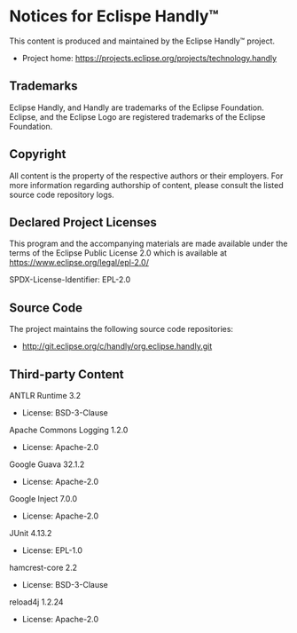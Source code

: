 Notices for Eclispe Handly™
==========================

This content is produced and maintained by the Eclipse Handly™ project.

 * Project home: https://projects.eclipse.org/projects/technology.handly

Trademarks
----------

Eclipse Handly, and Handly are trademarks of the Eclipse Foundation. Eclipse,
and the Eclipse Logo are registered trademarks of the Eclipse Foundation.

Copyright
---------

All content is the property of the respective authors or their employers.
For more information regarding authorship of content, please consult the
listed source code repository logs.

Declared Project Licenses
-------------------------

This program and the accompanying materials are made available under
the terms of the Eclipse Public License 2.0 which is available at
https://www.eclipse.org/legal/epl-2.0/

SPDX-License-Identifier: EPL-2.0

Source Code
-----------

The project maintains the following source code repositories:

 * http://git.eclipse.org/c/handly/org.eclipse.handly.git

Third-party Content
-------------------

ANTLR Runtime 3.2

 * License: BSD-3-Clause

Apache Commons Logging 1.2.0

 * License: Apache-2.0

Google Guava 32.1.2

 * License: Apache-2.0

Google Inject 7.0.0

 * License: Apache-2.0

JUnit 4.13.2

 * License: EPL-1.0

hamcrest-core 2.2

 * License: BSD-3-Clause

reload4j 1.2.24

 * License: Apache-2.0
